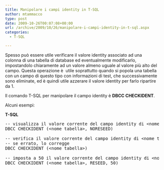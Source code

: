 ```yaml
---
title: Manipolare i campi identity in T-SQL
author: mtammacco
type: post
date: 2009-10-26T00:07:08+00:00
url: /archive/2009/10/26/manipolare-i-campi-identity-in-t-sql.aspx
categories:
  - T-SQL

---
```

Spesso può essere utile verificare il valore identity associato ad una colonna di una tabella di database ed eventualmente modificarlo, impostandolo chiaramente ad un valore almeno uguale al valore più alto del campo. Questa operazione è  utile soprattutto quando si popola una tabella con un campo di questo tipo con informazioni di test, che successivamente sono eliminate, ed è quindi utile azzerare il valore identity per farlo ripartire da 1. 

Il comando T-SQL per manipolare il campo identity è **DBCC CHECKIDENT**.

Alcuni esempi:

**T-SQL**

<pre class="brush: csharp; title: ; notranslate" title="">-- visualizza il valore corrente del campo identity di &lt;nome tabella
DBCC CHECKIDENT (&lt;nome tabella&gt;, NORESEED)  
  
-- verifica il valore corrente del campo identity di &lt;nome tabella&gt; e, 
-- se errato, lo corregge
DBCC CHECKIDENT (&lt;nome tabella&gt;) 
  
-- imposta a 50 il valore corrente del campo identity di &lt;nome tabella&gt;
DBCC CHECKIDENT (&lt;nome tabella&gt;, RESEED, 50) 
</pre>